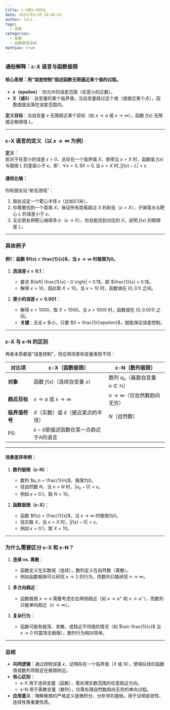 ```yaml
---
title: ε-X和ε-N对比
date: 2025/03/10 14:46:41
author: lele
tags:
  - 高数
categories:
  - 高数
  - 函数极限连续
mathjax: true
---
```

### 通俗解释：ε-X 语言与函数极限

#### **核心思想**：用“误差控制”描述函数无限逼近某个值的过程。
- **ε（epsilon）**：你允许的误差范围（任意小的正数）。
- **X（或δ）**：自变量的某个临界值，当自变量超过这个值（或接近某个点），函数值就会落在误差范围内。

**定义目标**：当自变量 $x$ 无限趋近某个目标（如 $x \to a$ 或 $x \to \infty$），函数 $f(x)$ 无限接近极限值 $L$。

---

### **ε-X 语言的定义（以 $x \to \infty$ 为例）**
**定义**：  
若对于任意小的误差 $\epsilon > 0$，总存在一个临界值 $X$，使得当 $x > X$ 时，函数值 $f(x)$ 与极限 $L$ 的差距小于 $\epsilon$。即：$\forall \epsilon > 0, \exists X > 0, \text{当 } x > X \text{ 时}, |f(x) - L| < \epsilon.$

#### **通俗比喻**：  
你和朋友玩“射击游戏”：  
1. 朋友设定一个靶心半径 $\epsilon$（比如0.1米）。  
2. 你需要找到一个距离 $X$，保证所有距离超过 $X$ 的射击（$x > X$），子弹落点与靶心 $L$ 的误差小于 $\epsilon$。  
3. 无论朋友把靶心缩得多小（$\epsilon \to 0$），你总能找到对应的 $X$，说明 $f(x)$ 的极限是 $L$。

---

### **具体例子**  
#### 例1：函数 $f(x) = \frac{1}{x}$，当 $x \to \infty$ 时极限为0。
1. **选误差 $\epsilon = 0.1$**：  
   - 要求 $\left| \frac{1}{x} - 0 \right| < 0.1$，即 $\frac{1}{x} < 0.1$。  
   - 解得 $x > 10$，因此取 $X = 10$。当 $x > 10$ 时，函数值在 $(0, 0.1)$ 之间。

1. **更小的误差 $\epsilon = 0.001$**：  
   - 解得 $x > 1000$，取 $X = 1000$。当 $x > 1000$ 时，函数值在 $(0, 0.001)$ 之间。  
   - **关键**：无论 $\epsilon$ 多小，只要 $X = \frac{1}{\epsilon}$，就能保证误差控制。

---

### **ε-X 与 ε-N 的区别**  
两者本质都是“误差控制”，但应用场景和变量类型不同：

| **对比项**   | **ε-X（函数极限）**                          | **ε-N（数列极限）**                      |
| --------- | -------------------------------------- | ---------------------------------- |
| **对象**    | 函数 $f(x)$（连续自变量 $x$）                   | 数列 $a_n$（离散自变量 $n \in \mathbb{N}$） |
| **趋近目标**  | $x \to a$ 或 $x \to \infty$             | $n \to \infty$（仅自然数趋向无穷）           |
| **临界值符号** | $X$（实数）或 $\delta$（接近某点的半径）             | $N$（自然数）                           |
| PS:       | $\varepsilon - \delta$是描述函数在某一点趋近于A的语言 |                                    |

---

#### **场景差异举例**：
1. **数列极限（ε-N）**：  
   - 数列 $a_n = \frac{1}{n}$，极限为0。  
   - 找自然数 $N$，当 $n > N$ 时，$|a_n - 0| < \epsilon$。  
   - 例如 $\epsilon = 0.1$，取 $N = 10$。

2. **函数极限（ε-X）**：  
   - 函数 $f(x) = \frac{1}{x}$，当 $x \to \infty$ 时极限为0。  
   - 找实数 $X$，当 $x > X$ 时，$|f(x) - 0| < \epsilon$。  
   - 例如 $\epsilon = 0.1$，取 $X = 10$。

---

### **为什么需要区分 ε-X 和 ε-N？**
1. **连续 vs. 离散**：  
   - 函数定义在实数域（连续），数列定义在自然数（离散）。  
   - 例如函数极限可以研究 $x \to 2$ 的行为，而数列只能研究 $n \to \infty$。

2. **多方向趋近**：  
   - 函数极限 $x \to a$ 需要考虑左右两侧趋近（如 $x \to a^+$ 和 $x \to a^-$），而数列只能单向趋近（$n \to \infty$）。

3. **复杂行为**：  
   - 函数可能有振荡、发散、或趋近不同值的情况（如 $\sin \frac{1}{x}$ 当 $x \to 0$ 时震荡无极限），数列行为相对简单。

---

### **总结**  
- **共同逻辑**：通过控制误差 $\epsilon$，证明存在一个临界值（$X$ 或 $N$），使得后续的函数值或数列项稳定在极限附近。  
- **核心区别**：  
  - ε-X 用于连续变量（函数），需处理实数范围的任意趋近方向。  
  - ε-N 用于离散变量（数列），仅需处理自然数趋向无穷的单向过程。  
- **应用意义**：理解极限的严格定义是微积分、分析学的基础，用于证明收敛性、连续性等重要性质。